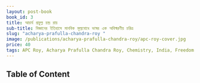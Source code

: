 ```yaml
---
layout: post-book
book_id: 3
title: আচার্য প্রফুল্ল চন্দ্র রায়
sub-title: বিজ্ঞানের ইতিহাসে মানবিক মূল্যবোধে ভাস্বর এক অবিস্মরণীয় চরিত্র
slug: "acharya-prafulla-chandra-roy "
image: /publications/acharya-prafulla-chandra-roy/apc-roy-cover.jpg
price: 40
tags: APC Roy, Acharya Prafulla Chandra Roy, Chemistry, India, Freedom Movement
---
```

## Table of Content
